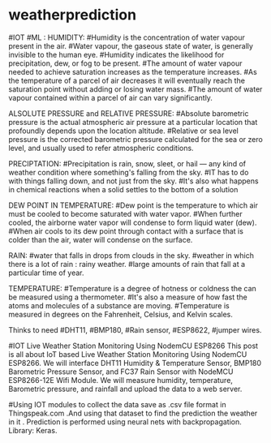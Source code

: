 # weatherprediction
#IOT #ML
:  HUMIDITY:
#Humidity is the concentration of water vapour present in the air. 
#Water vapour, the gaseous state of water, is generally invisible to the human eye.
#Humidity indicates the likelihood for precipitation, dew, or fog to be present. 
#The amount of water vapour needed to achieve saturation increases as the temperature increases. 
#As the temperature of a parcel of air decreases it will eventually reach the saturation point without adding or losing water mass. 
#The amount of water vapour contained within a parcel of air can vary significantly.

ALSOLUTE PRESSURE and RELATIVE PRESSURE:
#Absolute barometric pressure is the actual atmospheric air pressure at a particular location that profoundly depends upon the location altitude. 
#Relative or sea level pressure is the corrected barometric pressure calculated for the sea or zero level, and usually used to refer atmospheric conditions.

PRECIPTATION:
#Precipitation is rain, snow, sleet, or hail — any kind of weather condition where something's falling from the sky. 
#IT has to do with things falling down, and not just from the sky.
#It's also what happens in chemical reactions when a solid settles to the bottom of a solution

DEW POINT IN TEMPERATURE:
#Dew point is the temperature to which air must be cooled to become saturated with water vapor. 
#When further cooled, the airborne water vapor will condense to form liquid water (dew). 
#When air cools to its dew point through contact with a surface that is colder than the air, water will condense on the surface.

RAIN:
#water that falls in drops from clouds in the sky.
#weather in which there is a lot of rain : rainy weather.
#large amounts of rain that fall at a particular time of year.

TEMPERATURE:
#Temperature is a degree of hotness or coldness the can be measured using a thermometer. 
#It's also a measure of how fast the atoms and molecules of a substance are moving. 
#Temperature is measured in degrees on the Fahrenheit, Celsius, and Kelvin scales.

Thinks to need
#DHT11,
#BMP180,
#Rain sensor,
#ESP8622,
#jumper wires.


#IOT Live Weather Station Monitoring Using NodemCU ESP8266
This post is all about IoT based Live Weather Station Monitoring Using NodemCU ESP8266. We will interface DHT11 Humidity & Temperature Sensor, BMP180 Barometric Pressure Sensor, and FC37 Rain Sensor with NodeMCU ESP8266-12E Wifi Module. We will measure humidity, temperature, Barometric pressure, and rainfall and upload the data to a web server.


#Using IOT modules to collect the data save as .csv file format in Thingspeak.com .And using that dataset to find the prediction the weather in it . 
Prediction is performed using neural nets with backpropagation. 
Library: Keras.
